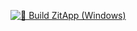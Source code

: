 [![🔧 Build ZitApp (Windows)](https://github.com/eTog205/zitapp/actions/workflows/build_window.yml/badge.svg)](https://github.com/eTog205/zitapp/actions/workflows/build_window.yml)
